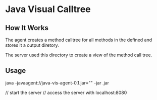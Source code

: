 # Java Visual Calltree


## How It Works
The agent creates a method calltree for all methods in the defined <package> and stores it a
output diretory.

The server used this directory to create a view of the method call tree.

## Usage

java -javaagent:/<path>/java-vis-agent-0.1.jar="<package>" -jar <your-application>.jar

// start the server
// access the server with localhost:8080



